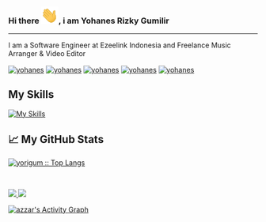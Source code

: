 ### Hi there <img width="35" src="https://github.com/1999AZZAR/1999AZZAR/blob/main/resources/img/waving.gif">, i am Yohanes Rizky Gumilir

---
 I am  a Software Engineer at Ezeelink Indonesia  and Freelance Music Arranger & Video Editor 

<p align="left">
      <a href="https://www.linkedin.com/in/yorigum/" target="blank"><img align="center"
         src="https://img.shields.io/badge/linkedin-%231DA1F2.svg?style=for-the-badge&logo=linkedin&logoColor=white"
         alt="yohanes" height="30"/></a>
      <a href="https://yoriworks@gmail.com" target="blank"><img align="center"
         src="https://img.shields.io/badge/gmail-EA4335.svg?style=for-the-badge&logo=gmail&logoColor=white"
         alt="yohanes" height="30"/></a>
      <a href="https://instagram.com/yohanesrizky" target="blank"><img align="center"
         src="https://img.shields.io/badge/instagram-%23E4405F.svg?style=for-the-badge&logo=Instagram&logoColor=white"
         alt="yohanes" height="30"/></a>
      <a href="https://wa.me/+6281334420751" target="blank"><img align="center"
         src="https://img.shields.io/badge/whatsapp-4B7F1.svg?style=for-the-badge&logo=whatsapp&logoColor=white"
         alt="yohanes" height="30"/></a>
      <a href="https://twitter.com/yohanesrizkyg" target="blank"><img align="center"
         src="https://img.shields.io/badge/twitter-1DA1F2.svg?style=for-the-badge&logo=twitter&logoColor=white"
         alt="yohanes" height="30"/></a>
    </p>

## My Skills
[![My Skills](https://skillicons.dev/icons?i=kotlin,swift,flutter,net,visualstudio,vscode,ps,pr)](https://skillicons.dev)

## &#x1f4c8; My GitHub Stats
  <p align="left">
           <a href="https://github.com/yorigum/">
          <img src="https://github-readme-stats.vercel.app/api/top-langs/?username=yorigum&langs_count=6&theme=gruvbox&layout=compact&hide_border=true" alt="yorigum :: Top Langs" /></a>         
       </p>
       </br>
        <p align="left">
          <a href="https://github.com/yorigum/">
          <img width="49.5%" src="https://github-readme-stats.vercel.app/api?username=yorigum&show_icons=true&theme=gruvbox&hide_border=true" />
          <img width="49.5%" src="https://github-readme-streak-stats.herokuapp.com/?user=yorigum&theme=gruvbox&hide_border=true" />
          </a>
       </p>

<a href="https://github.com/ashutosh00710/github-readme-activity-graph"><img alt="azzar's Activity Graph" src="https://activity-graph.herokuapp.com/graph/?username=yorigum&bg_color=000&color=fff&line=00E676&point=fff&hide_border=true" /></a>
<!--
**yorigum/yorigum** is a ✨ _special_ ✨ repository because its `README.md` (this file) appears on your GitHub profile.

Here are some ideas to get you started:

- 🔭 I’m currently working on ...
- 🌱 I’m currently learning ...
- 👯 I’m looking to collaborate on ...
- 🤔 I’m looking for help with ...
- 💬 Ask me about ...
- 📫 How to reach me: ...
- 😄 Pronouns: ...
- ⚡ Fun fact: ...
-->
